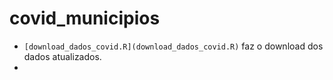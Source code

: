# covid_municipios

- `[download_dados_covid.R](download_dados_covid.R)` faz o download dos dados atualizados.
- 
